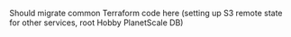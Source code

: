 Should migrate common Terraform code here (setting up S3 remote state for other
services, root Hobby PlanetScale DB)
